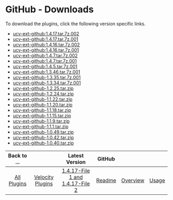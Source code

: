 
# GitHub - Downloads

To download the plugins, click the following version specific links.

- [ucv-ext-github:1.4.17.tar.7z.002](https://raw.githubusercontent.com/UrbanCode/IBM-UCV-PLUGINS/main/files/ucv-ext-github/ucv-ext-github%3A1.4.17.tar.7z.002)
- [ucv-ext-github:1.4.17.tar.7z.001](https://raw.githubusercontent.com/UrbanCode/IBM-UCV-PLUGINS/main/files/ucv-ext-github/ucv-ext-github%3A1.4.17.tar.7z.001)
- [ucv-ext-github:1.4.16.tar.7z.002](https://raw.githubusercontent.com/UrbanCode/IBM-UCV-PLUGINS/main/files/ucv-ext-github/ucv-ext-github%3A1.4.16.tar.7z.002)
- [ucv-ext-github:1.4.16.tar.7z.001](https://raw.githubusercontent.com/UrbanCode/IBM-UCV-PLUGINS/main/files/ucv-ext-github/ucv-ext-github%3A1.4.16.tar.7z.001)
- [ucv-ext-github:1.4.7.tar.7z.002](https://raw.githubusercontent.com/UrbanCode/IBM-UCV-PLUGINS/main/files/ucv-ext-github/ucv-ext-github%3A1.4.7.tar.7z.002)
- [ucv-ext-github:1.4.7.tar.7z.001](https://raw.githubusercontent.com/UrbanCode/IBM-UCV-PLUGINS/main/files/ucv-ext-github/ucv-ext-github%3A1.4.7.tar.7z.001)
- [ucv-ext-github:1.4.5.tar.7z.001](https://raw.githubusercontent.com/UrbanCode/IBM-UCV-PLUGINS/main/files/ucv-ext-github/ucv-ext-github%3A1.4.5.tar.7z.001)
- [ucv-ext-github:1.3.46.tar.7z.001](https://raw.githubusercontent.com/UrbanCode/IBM-UCV-PLUGINS/main/files/ucv-ext-github/ucv-ext-github%3A1.3.46.tar.7z.001)
- [ucv-ext-github-1.3.35.tar.7z.001](https://raw.githubusercontent.com/UrbanCode/IBM-UCV-PLUGINS/main/files/ucv-ext-github/ucv-ext-github%3A1.3.35.tar.7z.001)
- [ucv-ext-github-1.3.34.tar.7z.001](https://raw.githubusercontent.com/UrbanCode/IBM-UCV-PLUGINS/main/files/ucv-ext-github/ucv-ext-github%3A1.3.34.tar.7z.001)
- [ucv-ext-github-1.2.25.tar.zip](https://raw.githubusercontent.com/UrbanCode/IBM-UCV-PLUGINS/main/files/ucv-ext-github/ucv-ext-github-1.2.25.tar.zip)
- [ucv-ext-github-1.2.24.tar.zip](https://raw.githubusercontent.com/UrbanCode/IBM-UCV-PLUGINS/main/files/ucv-ext-github/ucv-ext-github-1.2.24.tar.zip)
- [ucv-ext-github-1.1.22.tar.zip](https://raw.githubusercontent.com/UrbanCode/IBM-UCV-PLUGINS/main/files/ucv-ext-github/ucv-ext-github-1.1.22.tar.zip)
- [ucv-ext-github-1.1.20.tar.zip](https://raw.githubusercontent.com/UrbanCode/IBM-UCV-PLUGINS/main/files/ucv-ext-github/ucv-ext-github-1.1.20.tar.zip)
- [ucv-ext-github-1.1.18.tar.zip](https://raw.githubusercontent.com/UrbanCode/IBM-UCV-PLUGINS/main/files/ucv-ext-github/ucv-ext-github-1.1.18.tar.zip)
- [ucv-ext-github-1.1.15.tar.zip](https://raw.githubusercontent.com/UrbanCode/IBM-UCV-PLUGINS/main/files/ucv-ext-github/ucv-ext-github-1.1.15.tar.zip)
- [ucv-ext-github-1.1.9.tar.zip](https://raw.githubusercontent.com/UrbanCode/IBM-UCV-PLUGINS/main/files/ucv-ext-github/ucv-ext-github-1.1.9.tar.zip)
- [ucv-ext-github-1.1.1.tar.zip](https://raw.githubusercontent.com/UrbanCode/IBM-UCV-PLUGINS/main/files/ucv-ext-github/ucv-ext-github-1.1.1.tar.zip)
- [ucv-ext-github-1.0.49.tar.zip](https://raw.githubusercontent.com/UrbanCode/IBM-UCV-PLUGINS/main/files/ucv-ext-github/ucv-ext-github-1.0.49.tar.zip)
- [ucv-ext-github-1.0.42.tar.zip](https://raw.githubusercontent.com/UrbanCode/IBM-UCV-PLUGINS/main/files/ucv-ext-github/ucv-ext-github-1.0.42.tar.zip)
- [ucv-ext-github-1.0.40.tar.zip](https://raw.githubusercontent.com/UrbanCode/IBM-UCV-PLUGINS/main/files/ucv-ext-github/ucv-ext-github-1.0.40.tar.zip)

|Back to ...||Latest Version|GitHub |||
| :---: | :---: | :---: | :---: | :---: | :---: |
|[All Plugins](../../index.md)|[Velocity Plugins](../README.md)|[1.4.17-File 1 ](https://raw.githubusercontent.com/UrbanCode/IBM-UCV-PLUGINS/main/files/ucv-ext-github/ucv-ext-github%3A1.4.17.tar.7z.001)[and 1.4.17-File 2](https://raw.githubusercontent.com/UrbanCode/IBM-UCV-PLUGINS/main/files/ucv-ext-github/ucv-ext-github%3A1.4.17.tar.7z.002)|[Readme](README.md)|[Overview](overview.md)|[Usage](usage.md)|
